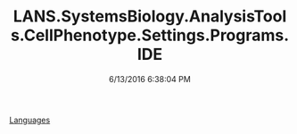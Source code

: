 ﻿---
title: LANS.SystemsBiology.AnalysisTools.CellPhenotype.Settings.Programs.IDE
date: 6/13/2016 6:38:04 PM
---

[Languages](T-LANS.SystemsBiology.AnalysisTools.CellPhenotype.Settings.Programs.IDE.Languages.html)
